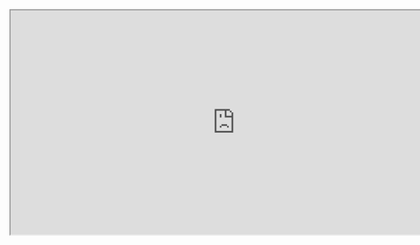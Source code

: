 <iframe width="800" height="400" src="https://cloud.disroot.org/index.php/apps/calendar/embed/5UWTH357DABX4EHS"></iframe>
